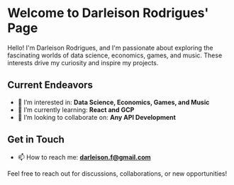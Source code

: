 # Welcome to Darleison Rodrigues' Page

Hello! I'm Darleison Rodrigues, and I'm passionate about exploring the fascinating worlds of data science, economics, games, and music. These interests drive my curiosity and inspire my projects.

## Current Endeavors

- 👀 I’m interested in: **Data Science, Economics, Games, and Music**
- 🌱 I’m currently learning: **React and GCP**
- 💞️ I’m looking to collaborate on: **Any API Development**

## Get in Touch

- 📫 How to reach me: **darleison.f@gmail.com**

Feel free to reach out for discussions, collaborations, or new opportunities!

<!---
DarleisonRodriguesOSF/DarleisonRodriguesOSF is a ✨ special ✨ repository because its `README.md` (this file) appears on your GitHub profile.
You can click the Preview link to take a look at your changes.
--->

